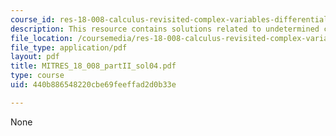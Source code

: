 ```yaml
---
course_id: res-18-008-calculus-revisited-complex-variables-differential-equations-and-linear-algebra-fall-2011
description: This resource contains solutions related to undetermined coefficients.
file_location: /coursemedia/res-18-008-calculus-revisited-complex-variables-differential-equations-and-linear-algebra-fall-2011/440b886548220cbe69feeffad2d0b33e_MITRES_18_008_partII_sol04.pdf
file_type: application/pdf
layout: pdf
title: MITRES_18_008_partII_sol04.pdf
type: course
uid: 440b886548220cbe69feeffad2d0b33e

---
```

None